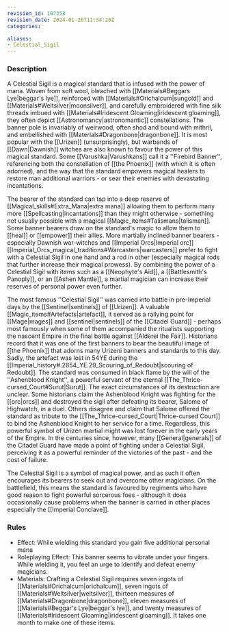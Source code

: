 ```yaml
---
revision_id: 107358
revision_date: 2024-01-26T11:34:26Z
categories:

aliases:
- Celestial_Sigil
---
```



### Description
A Celestial Sigil is a magical standard that is infused with the power of mana. Woven from soft wool, bleached with [[Materials#Beggars Lye|beggar's lye]], reinforced with [[Materials#Orichalcum|sungold]] and [[Materials#Weltsilver|moonsilver]], and carefully embroidered with fine silk threads imbued with [[Materials#Iridescent Gloaming|iridescent gloaming]], they often depict [[Astronomancy|astronomantic]] constellations. The banner pole is invariably of weirwood, often shod and bound with mithril, and embellished with [[Materials#Dragonbone|dragonbone]]. It is most popular with the [[Urizen]] (unsurprisingly), but warbands of [[Dawn|Dawnish]] witches are also known to favour the power of this magical standard. Some [[Varushka|Varushkans]] call it a ''Firebird Banner'', referencing both the constellation of [[the Phoenix]] (with which it is often adorned), and the way that the standard empowers magical healers to restore man additional warriors - or sear their enemies with devastating incantations.

The bearer of the standard can tap into a deep reserve of [[Magical_skills#Extra_Mana|extra mana]] allowing them to perform many more [[Spellcasting|incantations]] than they might otherwise - something not usually possible with a magical [[Magic_items#Talismans|talisman]]. Some banner bearers draw on the standard's magic to allow them to [[heal]] or [[empower]] their allies. More martially inclined banner bearers - especially Dawnish war-witches and [[Imperial Orcs|Imperial orc]] [[Imperial_Orcs_magical_traditions#Warcasters|warcasters]] prefer to fight with a Celestial Sigil in one hand and a rod in other (especially magical rods that further increase their magical prowess). By combining the power of a Celestial Sigil with items such as a [[Neophyte's Aid]], a [[Battlesmith's Panoply]], or an [[Ashen Mantle]], a martial magician can increase their reserves of personal power even further.

The most famous ''Celestial Sigil'' was carried into battle in pre-Imperial days by the [[Sentinel|sentinels]] of [[Urizen]].  A valuable [[Magic_items#Artefacts|artefact]], it served as a rallying point for [[Mage|mages]] and [[sentinel|sentinels]] of the [[Citadel Guard]] - perhaps most famously when some of them accompanied the ritualists supporting the nascent Empire in the final battle against [[Alderei the Fair]]. Historians record that it was one of the first banners to bear the beautiful image of [[the Phoenix]] that adorns many Urizeni banners and standards to this day. Sadly, the artefact was lost in 54YE during the [[Imperial_history#.2854_YE.29_Scouring_of_Redoubt|scouring of Redoubt]]. The standard was consumed in black flame by the will of the ''Ashenblood Knight'', a powerful servant of the eternal [[The_Thrice-cursed_Court#Surut|Surut]]. The exact circumstances of its destruction are unclear. Some historians claim the Ashenblood Knight was fighting for the [[orc|orcs]] and destroyed the sigil after defeating its bearer, Salome of Highwatch, in a duel. Others disagree and claim that Salome offered the standard as tribute to the [[The_Thrice-cursed_Court|Thrice-cursed Court]] to bind the Ashenblood Knight to her service for a time. Regardless, this powerful symbol of Urizen martial might was lost forever in the early years of the Empire. In the centuries since, however, many [[General|generals]] of the Citadel Guard have made a point of fighting under a Celestial Sigil, perceiving it as a powerful reminder of the victories of the past - and the cost of failure.

The Celestial Sigil is a symbol of magical power, and as such it often encourages its bearers to seek out and overcome other magicians. On the battlefield, this means the standard is favoured by regiments who have good reason to fight powerful sorcerous foes - although it does occasionally cause problems when the banner is carried in other places especially the [[Imperial Conclave]].

### Rules

* Effect: While wielding this standard you gain five additional personal mana
* Roleplaying Effect: This banner seems to vibrate under your fingers. While wielding it, you feel an urge to identify and defeat enemy magicians.
* Materials: Crafting a Celestial Sigil requires seven ingots of [[Materials#Orichalcum|orichalcum]], seven ingots of [[Materials#Weltsilver|weltsilver]], thirteen measures of [[Materials#Dragonbone|dragonbone]], eleven measures of [[Materials#Beggar's Lye|beggar's lye]], and twenty measures of [[Materials#Iridescent Gloaming|iridescent gloaming]]. It takes one month to make one of these items.